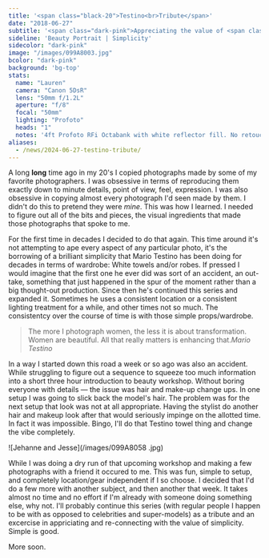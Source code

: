 ```yaml
---
title: '<span class="black-20">Testino<br>Tribute</span>'
date: "2018-06-27"
subtitle: '<span class="dark-pink">Appreciating the value of <span class="fw7">simplicity.</span></span>'
sideline: 'Beauty Portrait | Simplicity'
sidecolor: "dark-pink"
image: "/images/099A8003.jpg"
bcolor: "dark-pink"
background: 'bg-top'
stats:
  name: "Lauren"
  camera: "Canon 5DsR"
  lens: "50mm f/1.2L"
  aperture: "f/8"
  focal: "50mm"
  lighting: "Profoto"
  heads: "1"
  notes: '4ft Profoto RFi Octabank with white reflector fill. No retouch, black and white conversion is as close as I can get to Ilford XP2 Super with digital, a favorite of mine with portraits.'
aliases:
  - /news/2024-06-27-testino-tribute/
---
```


A long **long** time ago in my 20's I copied photographs made by some of my favorite photographers. I was obsessive in terms of reproducing them exactly down to minute details, point of view, feel, expression. I was also obsessive in copying almost every photograph I'd seen made by them. I didn't do this to pretend they were *mine*. This was how I learned. I needed to figure out all of the bits and pieces, the visual ingredients that made those photographs that spoke to me.

For the first time in decades I decided to do that again. This time around it's not attempting to ape every aspect of any particular photo, it's the borrowing of a brilliant simplicity that Mario Testino has been doing for decades in terms of wardrobe: White towels and/or robes. If pressed I would imagine that the first one he ever did was sort of an accident, an out-take, something that just happened in the spur of the moment rather than a big thought-out production. Since then he's continued this series and expanded it. Sometimes he uses a consistent location or a consistent lighting treatment for a while, and other times not so much. The consistentcy over the course of time is with those simple props/wardrobe.

>The more I photograph women, the less it is about transformation. Women are beautiful. All that really matters is enhancing that.<cite>Mario Testino</cite>

In a way I started down this road a week or so ago was also an accident. While struggling to figure out a sequence to squeeze too much information into a short three hour introduction to beauty workshop. Without boring everyone with details &mdash; the issue was hair and make-up change ups. In one setup I was going to slick back the model's hair. The problem was for the next setup that look was not at all appropriate. Having the stylist do another hair and makeup look after that would seriously impinge on the allotted time. In fact it was impossible. Bingo, I'll do that Testino towel thing and change the vibe completely.

![Jehanne and Jesse](/images/099A8058 .jpg)

While I was doing a dry run of that upcoming workshop and making a few photographs with a friend it occured to me. This was fun, simple to setup, and completely location/gear independent if I so choose. I decided that I'd do a few more with another subject, and then another that week. It takes almost no time and no effort if I'm already with someone doing something else, why not. I'll probably continue this series (with regular people I happen to be with as opposed to celebrities and super-models) as a tribute and an excercise in appriciating and re-connecting with the value of simplicity. Simple is good.

More soon.